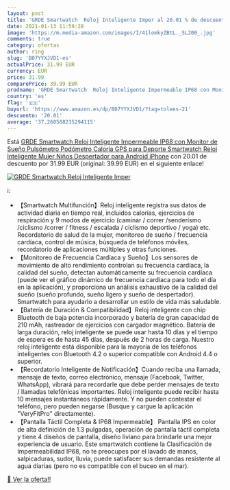 ```yaml
---
layout: post
title: 'GRDE Smartwatch  Reloj Inteligente Imper al 20.01 % de descuento'
date: 2021-01-13 11:59:28
image: 'https://m.media-amazon.com/images/I/41lomkyZBtL._SL200_.jpg'
comments: true
category: ofertas
author: ring
slug: 'B07YYXJVD1-es'
actualPrice: 31.99 EUR
currency: EUR
price: 31.99
comparePrice: 39.99 EUR
prodname: 'GRDE Smartwatch  Reloj Inteligente Impermeable IP68 con Monitor de Sueño Pulsómetro Podómetro Caloría GPS para Deporte  Smartwatch Reloj Inteligente Mujer Niños Despertador para Android iPhone'
country: 'es'
flag: '🇪🇸'
buyurl: 'https://www.amazon.es/dp/B07YYXJVD1/?tag=tolees-21'
descuento: '20.01'
average: '37.260588235294115'
---
```


Está [GRDE Smartwatch  Reloj Inteligente Impermeable IP68 con Monitor de Sueño Pulsómetro Podómetro Caloría GPS para Deporte  Smartwatch Reloj Inteligente Mujer Niños Despertador para Android iPhone](https://www.amazon.es/dp/B07YYXJVD1/?tag=tolees-21) con 20.01 de descuento por 31.99 EUR (original: 39.99 EUR) en el siguiente enlace!

[![GRDE Smartwatch  Reloj Inteligente Imper](https://m.media-amazon.com/images/I/41lomkyZBtL._SL200_.jpg)](https://www.amazon.es/dp/B07YYXJVD1/?tag=tolees-21)

ℹ️:

- 【Smartwatch Multifunción】Reloj inteligente registra sus datos de actividad diaria en tiempo real, incluidos calorías, ejercicios de respiración y 9 modos de ejercicio (caminar / correr /senderismo /ciclismo /correr / fitness / escalada / ciclismo deportivo / yoga) etc. Recordatorio de salud de la mujer, monitoreo de sueño / frecuencia cardíaca, control de música, búsqueda de teléfonos móviles, recordatorio de aplicaciones múltiples y otras funciones.
- 【Monitoreo de Frecuencia Cardíaca y Sueño】Los sensores de movimiento de alto rendimiento controlan su frecuencia cardíaca, la calidad del sueño, detectan automáticamente su frecuencia cardíaca (puede ver el gráfico dinámico de frecuencia cardíaca para todo el día en la aplicación), y proporciona un análisis exhaustivo de la calidad del sueño (sueño profundo, sueño ligero y sueño de despertador). Smartwatch para ayudarlo a desarrollar un estilo de vida más saludable.
- 【Batería de Duración & Compatibilidad】Reloj inteligente con chip Bluetooth de baja potencia incorporado y batería de gran capacidad de 210 mAh, rastreador de ejercicios con cargador magnético. Batería de larga duración, reloj inteligente se puede usar hasta 10 días y el tiempo de espera es de hasta 45 días, después de 2 horas de carga. Nuestro reloj inteligente está disponible para la mayoría de los teléfonos inteligentes con Bluetooth 4.2 o superior compatible con Android 4.4 o superior.
- 【Recordatorio Inteligente de Notificación】Cuando reciba una llamada, mensaje de texto, correo electrónico, mensaje (Facebook, Twitter, WhatsApp), vibrará para recordarle que debe perder mensajes de texto / llamadas telefónicas importantes. Reloj inteligente puede recibir hasta 10 mensajes instantáneos rápidamente. Y no pueden contestar el teléfono, pero pueden negarse (Busque y cargue la aplicación "VeryFitPro" directamente).
- 【Pantalla Táctil Completa & IP68 Impermeable】 Pantalla IPS en color de alta definición de 1.3 pulgadas, operación de pantalla táctil completa y tiene 4 diseños de pantalla, diseño liviano para brindarle una mejor experiencia de usuario. Este smartwatch contiene la Clasificación de Impermeabilidad IP68, no te preocupes por el lavado de manos, salpicaduras, sudor, lluvia, puede satisfacer sus demandas resistente al agua diarias (pero no es compatible con el buceo en el mar).

[🛒 Ver la oferta!!](https://www.amazon.es/dp/B07YYXJVD1/?tag=tolees-21)
